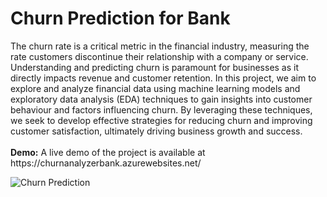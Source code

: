 <h1>Churn Prediction for Bank</h1>
    <div>
      The churn rate is a critical metric in the financial industry, measuring
      the rate customers discontinue their relationship with a company
      or service. Understanding and predicting churn is paramount for
      businesses as it directly impacts revenue and customer retention. In this
      project, we aim to explore and analyze financial data using machine
      learning models and exploratory data analysis (EDA) techniques to gain
      insights into customer behaviour and factors influencing churn. By
      leveraging these techniques, we seek to develop effective strategies for
      reducing churn and improving customer satisfaction, ultimately driving
      business growth and success.
    </div>
    <br/>
    <b>Demo:</b> A live demo of the project is available at https://churnanalyzerbank.azurewebsites.net/
    <br/>
    
![Churn Prediction](https://github.com/vignesh-kannaa/ml-Churn-Prediction/assets/67087280/2edf35df-9fa9-49b0-9974-42a0dd47cb09)
